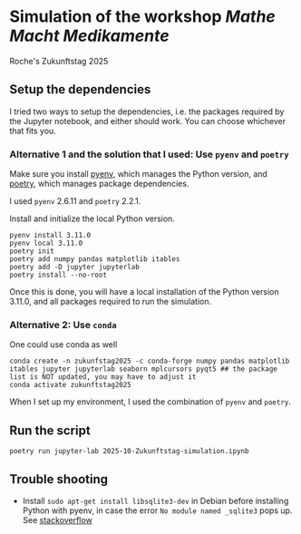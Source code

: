 Simulation of the workshop *Mathe Macht Medikamente*
===
Roche's Zukunftstag 2025

## Setup the dependencies

I tried two ways to setup the dependencies, i.e. the packages required by the Jupyter notebook, and either should work. You can choose whichever that fits you.

### Alternative 1 and the solution that I used: Use `pyenv` and `poetry`

Make sure you install [pyenv](https://github.com/pyenv/pyenv), which manages the Python version, and [poetry](https://python-poetry.org/docs/basic-usage/), which manages package dependencies.

I used `pyenv` 2.6.11 and `poetry` 2.2.1.

Install and initialize the local Python version.

```
pyenv install 3.11.0
pyenv local 3.11.0
poetry init
poetry add numpy pandas matplotlib itables
poetry add -D jupyter jupyterlab
poetry install --no-root
```

Once this is done, you will have a local installation of the Python version 3.11.0, and all packages required to run the simulation.

### Alternative 2: Use `conda`

One could use conda as well

```
conda create -n zukunfstag2025 -c conda-forge numpy pandas matplotlib itables jupyter jupyterlab seaborn mplcursors pyqt5 ## the package list is NOT updated, you may have to adjust it
conda activate zukunftstag2025
```

When I set up my environment, I used the combination of `pyenv` and `poetry`.

## Run the script

```
poetry run jupyter-lab 2025-10-Zukunftstag-simulation.ipynb
```

## Trouble shooting

* Install `sudo apt-get install libsqlite3-dev` in Debian before installing Python with pyenv, in case the error `No module named _sqlite3` pops up. See [stackoverflow](https://stackoverflow.com/questions/1210664/no-module-named-sqlite3)
